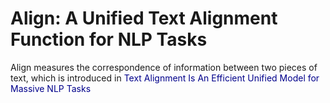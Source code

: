 # Align: A Unified Text Alignment Function for NLP Tasks
Align measures the correspondence of information between two pieces of text, which is introduced in <a href="https://arxiv.org/pdf/2307.02729.pdf" style="color: DarkBlue; text-decoration: none;">Text Alignment Is An Efficient Unified Model for Massive NLP Tasks</a>

